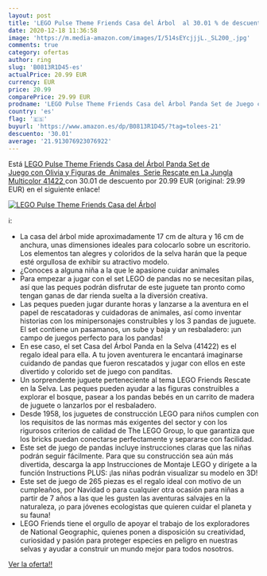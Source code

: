 ```yaml
---
layout: post
title: 'LEGO Pulse Theme Friends Casa del Árbol  al 30.01 % de descuento'
date: 2020-12-18 11:36:58
image: 'https://m.media-amazon.com/images/I/514sEYcjjjL._SL200_.jpg'
comments: true
category: ofertas
author: ring
slug: 'B0813R1D45-es'
actualPrice: 20.99 EUR
currency: EUR
price: 20.99
comparePrice: 29.99 EUR
prodname: 'LEGO Pulse Theme Friends Casa del Árbol Panda Set de Juego con Olivia y Figuras de  Animales  Serie Rescate en La Jungla  Multicolor  41422 '
country: 'es'
flag: '🇪🇸'
buyurl: 'https://www.amazon.es/dp/B0813R1D45/?tag=tolees-21'
descuento: '30.01'
average: '21.913076923076922'
---
```


Está [LEGO Pulse Theme Friends Casa del Árbol Panda Set de Juego con Olivia y Figuras de  Animales  Serie Rescate en La Jungla  Multicolor  41422 ](https://www.amazon.es/dp/B0813R1D45/?tag=tolees-21) con 30.01 de descuento por 20.99 EUR (original: 29.99 EUR) en el siguiente enlace!

[![LEGO Pulse Theme Friends Casa del Árbol ](https://m.media-amazon.com/images/I/514sEYcjjjL._SL200_.jpg)](https://www.amazon.es/dp/B0813R1D45/?tag=tolees-21)

ℹ️:

- La casa del árbol mide aproximadamente 17 cm de altura y 16 cm de anchura, unas dimensiones ideales para colocarlo sobre un escritorio. Los elementos tan alegres y coloridos de la selva harán que la peque esté orgullosa de exhibir su atractivo modelo.
- ¿Conoces a alguna niña a la que le apasione cuidar animales
- Para empezar a jugar con el set LEGO de pandas no se necesitan pilas, así que las peques podrán disfrutar de este juguete tan pronto como tengan ganas de dar rienda suelta a la diversión creativa.
- Las peques pueden jugar durante horas y lanzarse a la aventura en el papel de rescatadoras y cuidadoras de animales, así como inventar historias con los minipersonajes construibles y los 3 pandas de juguete. El set contiene un pasamanos, un sube y baja y un resbaladero: ¡un campo de juegos perfecto para los pandas!
- En ese caso, el set Casa del Árbol Panda en la Selva (41422) es el regalo ideal para ella. A tu joven aventurera le encantará imaginarse cuidando de pandas que fueron rescatados y jugar con ellos en este divertido y colorido set de juego con panditas.
- Un sorprendente juguete perteneciente al tema LEGO Friends Rescate en la Selva. Las peques pueden ayudar a las figuras construibles a explorar el bosque, pasear a los pandas bebés en un carrito de madera de juguete o lanzarlos por el resbaladero.
- Desde 1958, los juguetes de construcción LEGO para niños cumplen con los requisitos de las normas más exigentes del sector y con los rigurosos criterios de calidad de The LEGO Group, lo que garantiza que los bricks puedan conectarse perfectamente y separarse con facilidad.
- Este set de juego de pandas incluye instrucciones claras que las niñas podrán seguir fácilmente. Para que su construcción sea aún más divertida, descarga la app Instrucciones de Montaje LEGO y dirígete a la función Instructions PLUS: ¡las niñas podrán visualizar su modelo en 3D!
- Este set de juego de 265 piezas es el regalo ideal con motivo de un cumpleaños, por Navidad o para cualquier otra ocasión para niñas a partir de 7 años a las que les gusten las aventuras salvajes en la naturaleza, ¡o para jóvenes ecologistas que quieren cuidar el planeta y su fauna!
- LEGO Friends tiene el orgullo de apoyar el trabajo de los exploradores de National Geographic, quienes ponen a disposición su creatividad, curiosidad y pasión para proteger especies en peligro en nuestras selvas y ayudar a construir un mundo mejor para todos nosotros.

[Ver la oferta!!](https://www.amazon.es/dp/B0813R1D45/?tag=tolees-21)
